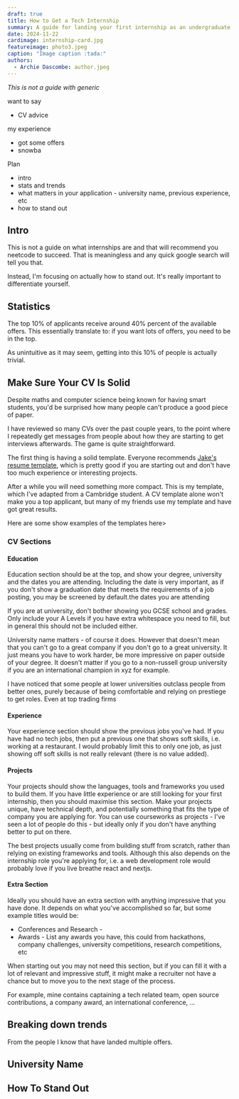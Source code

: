 ```yaml
---
draft: true
title: How to Get a Tech Internship
summary: A guide for landing your first internship as an undergraduate.
date: 2024-11-22
cardimage: internship-card.jpg
featureimage: photo3.jpeg
caption: "Image caption :tada:"
authors:
  - Archie Dascombe: author.jpeg
---
```


_This is not a guide with generic_

want to say
- CV advice

my experience
- got some offers
- snowba

Plan
- intro
- stats and trends
- what matters in your application - university name, previous experience, etc
- how to stand out

## Intro

This is not a guide on what internships are and that will recommend you neetcode to succeed. That is meaningless and any quick google search will tell you that.

Instead, I'm focusing on actually how to stand out. It's really important to differentiate yourself.


## Statistics

The top 10% of applicants receive around 40% percent of the available offers. This essentially translate to: if you want lots of offers, you need to be in the top.

As unintuitive as it may seem, getting into this 10% of people is actually trivial.


## Make Sure Your CV Is Solid

Despite maths and computer science being known for having smart students, you'd be surprised how many people can't produce a good piece of paper.

I have reviewed so many CVs over the past couple years, to the point where I repeatedly get messages from people about how they are starting to get interviews afterwards. The game is quite straightforward.

The first thing is having a solid template. Everyone recommends [Jake's resume template](https://www.overleaf.com/latex/templates/jakes-resume/syzfjbzwjncs), which is pretty good if you are starting out and don't have too much experience or interesting projects. 

After a while you will need something more compact. This is my template, which I've adapted from a Cambridge student. A CV template alone won't make you a top applicant, but many of my friends use my template and have got great results.

Here are some
show examples of the templates here>

### CV Sections

#### Education
Education section should be at the top, and show your degree, university and the dates you are attending. Including the date is very important, as if you don't show a graduation date that meets the requirements of a job posting, you may be screened by default.the dates you are attending

If you are at university, don't bother showing you GCSE school and grades. Only include your A Levels if you have extra whitespace you need to fill, but in general this should not be included either.

University name matters - of course it does. However that doesn't mean that you can't go to a great company if you don't go to a great university. It just means you have to work harder, be more impressive on paper outside of your degree. It doesn't matter if you go to a non-russell group university if you are an international champion in xyz for example.

I have noticed that some people at lower universities outclass people from better ones, purely because of being comfortable and relying on prestiege to get roles. Even at top trading firms

#### Experience
Your experience section should show the previous jobs you've had. If you have had no tech jobs, then put a previous one that shows soft skills, i.e. working at a restaurant. I would probably limit this to only one job, as just showing off soft skills is not really relevant (there is no value added).

#### Projects
Your projects should show the languages, tools and frameworks you used to build them. If you have little experience or are still looking for your first internship, then you should maximise this section. Make your projects unique, have technical depth, and potentially something that fits the type of company you are applying for. You can use courseworks as projects - I've seen a lot of people do this - but ideally only if you don't have anything better to put on there.

The best projects usually come from building stuff from scratch, rather than relying on existing frameworks and tools. Although this also depends on the internship role you're applying for, i.e. a web development role would probably love if you live breathe react and nextjs.

#### Extra Section
Ideally you should have an extra section with anything impressive that you have done. It depends on what you've accomplished so far, but some example titles would be:
- Conferences and Research -
- Awards - List any awards you have, this could from hackathons, company challenges, university competitions, research competitions, etc

When starting out you may not need this section, but if you can fill it with a lot of relevant and impressive stuff, it might make a recruiter not have a chance but to move you to the next stage of the process.

For example, mine contains captaining a tech related team, open source contributions, a company award, an international conference, ...

## Breaking down trends

From the people I know that have landed multiple offers.

## University Name


## How To Stand Out
